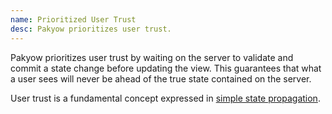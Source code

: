 ```yaml
---
name: Prioritized User Trust
desc: Pakyow prioritizes user trust.
---
```


Pakyow prioritizes user trust by waiting on the server to validate and commit a
state change before updating the view. This guarantees that what a user sees
will never be ahead of the true state contained on the server.

User trust is a fundamental concept expressed in [simple state
propagation](/docs/concepts/simple-state-propagation).
